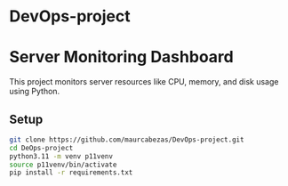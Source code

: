 # DevOps-project
# Server Monitoring Dashboard

This project monitors server resources like CPU, memory, and disk usage using Python.

## Setup

```bash
git clone https://github.com/maurcabezas/DevOps-project.git
cd DeOps-project
python3.11 -m venv p11venv
source p11venv/bin/activate
pip install -r requirements.txt
